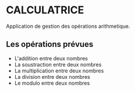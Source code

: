 # CALCULATRICE
Application de gestion des opérations arithmetique. 

## Les opérations prévues 
- L'addition entre deux nombres
- La soustraction entre deux nombres 
- La multiplication entre deux nombres
- La division entre deux nombres 
- Le modulo entre deux nombres
